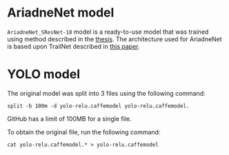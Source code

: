 # AriadneNet model
`AriadneNet_SResNet-18` model is a ready-to-use model that was trained using method described in the [thesis](../../docs/mscThesis_gkalam.pdf). The architecture used for AriadneNet is based upon TrailNet described in [this paper](https://arxiv.org/abs/1705.02550).

# YOLO model
The original model was split into 3 files using the following command:
```
split -b 100m -d yolo-relu.caffemodel yolo-relu.caffemodel.
```
GitHub has a limit of 100MB for a single file.

To obtain the original file, run the following command:
```
cat yolo-relu.caffemodel.* > yolo-relu.caffemodel
```
